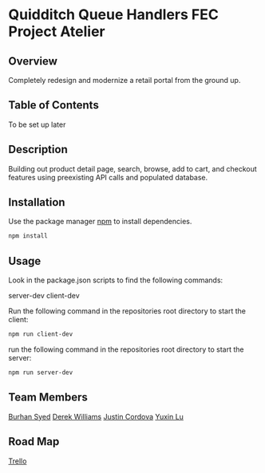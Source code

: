 # Quidditch Queue Handlers FEC Project Atelier

## Overview

Completely redesign and modernize a retail portal from the ground up.

## Table of Contents

To be set up later

## Description

Building out product detail page, search, browse, add to cart, and checkout features using preexisting API calls and populated database.


## Installation

Use the package manager [npm](https://www.npmjs.com/) to install dependencies.

```bash
npm install
```

## Usage

Look in the package.json scripts to find the following commands:

server-dev
client-dev

Run the following command in the repositories root directory to start the client:

```bash
npm run client-dev
```
run the following command in the repositories root directory to start the server:

```bash
npm run server-dev
```


## Team Members

[Burhan Syed](https://github.com/burhan-syed)
[Derek Williams](https://github.com/squeakypickles33)
[Justin Cordova](https://github.com/justcord10)
[Yuxin Lu](https://github.com/yuxinlu1)

## Road Map

[Trello](https://trello.com/b/yqDl65OT/rfp2310-fcp-quiddich-queue-handl)


